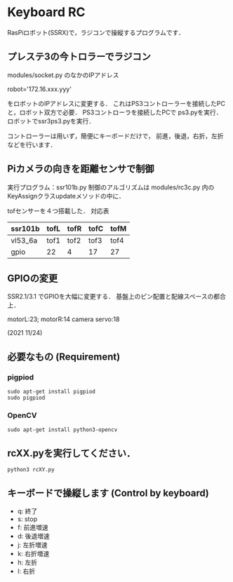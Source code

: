 # Keyboard RC
RasPiロボット(SSRX)で，ラジコンで操縦するプログラムです．
## プレステ3の今トロラーでラジコン 
modules/socket.py のなかのIPアドレス

robot='172.16.xxx.yyy'

をロボットのIPアドレスに変更する．
これはPS3コントローラーを接続したPCと，ロボット双方で必要．
PS3コントローラを接続したPCで ps3.pyを実行．
ロボットでssr3ps3.pyを実行．


コントローラーは用いず，簡便にキーボードだけで，
前進，後退，右折，左折などを行います．

## Piカメラの向きを距離センサで制御
実行プログラム：ssr101b.py 
制御のアルゴリズムは modules/rc3c.py 内のKeyAssignクラスupdateメソッドの中に．

tofセンサーを４つ搭載した．
対応表

|ssr101b |tofL | tofR | tofC | tofM |
---------|-----|------|------|------|
|vl53_6a |tof1 | tof2 | tof3 | tof4 |
|gpio    |22   |  4   | 17   |  27  |

## GPIOの変更
SSR2.1/3.1 でGPIOを大幅に変更する．
基盤上のピン配置と配線スペースの都合上．


motorL:23; motorR:14
camera servo:18

(2021 11/24)

## 必要なもの (Requirement)
### pigpiod
```
sudo apt-get install pigpiod
sudo pigpiod
```

### OpenCV
```
sudo apt-get install python3-opencv
```

## rcXX.pyを実行してください．
```
python3 rcXY.py
```

## キーボードで操縦します (Control by keyboard)

  - q: 終了
  - s: stop
  - f: 前進増速
  - d: 後退増速
  - j: 左折増速
  - k: 右折増速
  - h: 左折
  - l: 右折


